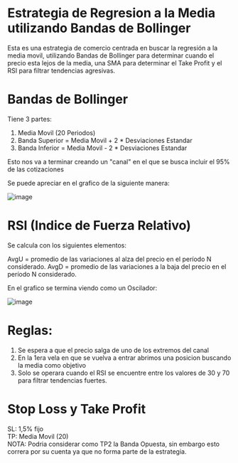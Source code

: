 # Estrategia de Regresion a la Media utilizando Bandas de Bollinger 
Esta es una estrategia de comercio centrada en buscar la regresión a la media movil, utilizando Bandas de Bollinger para determinar cuando el precio esta lejos de la media, una SMA para determinar el Take Profit y el RSI para filtrar tendencias agresivas.

# Bandas de Bollinger

Tiene 3 partes:

1) Media Movil (20 Periodos)
2) Banda Superior = Media Movil + 2 * Desviaciones Estandar
3) Banda Inferior = Media Movil - 2 * Desviaciones Estandar

Esto nos va a terminar creando un "canal" en el que se busca incluir el 95% de las cotizaciones

Se puede apreciar en el grafico de la siguiente manera:

![image](https://user-images.githubusercontent.com/99511913/193709042-4b812905-eccc-48a8-b594-cb388ab5a91b.png)

# RSI (Indice de Fuerza Relativo)

Se calcula con los siguientes elementos:

AvgU = promedio de las variaciones al alza del precio en el período N considerado.
AvgD = promedio de las variaciones a la baja del precio en el período N considerado.

En el grafico se termina viendo como un Oscilador:

![image](https://user-images.githubusercontent.com/99511913/193709290-71bc616b-1586-4790-b65f-959e116832e4.png)



# Reglas:

1) Se espera a que el precio salga de uno de los extremos del canal
2) En la 1era vela en que se vuelva a entrar abrimos una posicion buscando la media como objetivo
3) Solo se operara cuando el RSI se encuentre entre los valores de 30 y 70 para filtrar tendencias fuertes.

# Stop Loss y Take Profit

SL: 1,5% fijo  
TP: Media Movil (20)  
NOTA: Podria considerar como TP2 la Banda Opuesta, sin embargo esto correra por su cuenta ya que no forma parte de la estrategia. 
